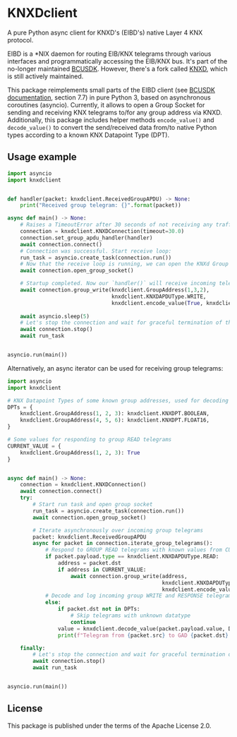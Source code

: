 # KNXDclient

A pure Python async client for KNXD's (EIBD's) native Layer 4 KNX protocol.

EIBD is a *NIX daemon for routing EIB/KNX telegrams through various interfaces and programmatically accessing the EIB/KNX bus.
It's part of the no-longer maintained [BCUSDK](https://www.auto.tuwien.ac.at/~mkoegler/index.php/bcusdk).
However, there's a fork called [KNXD](https://github.com/knxd/knxd), which is still actively maintained. 

This package reimplements small parts of the EIBD client (see [BCUSDK documentation](https://web.archive.org/web/20160418110523/https://www.auto.tuwien.ac.at/~mkoegler/eib/sdkdoc-0.0.5.pdf), section 7.7)
in pure Python 3, based on asynchronous coroutines (asyncio).
Currently, it allows to open a Group Socket for sending and receiving KNX telegrams to/for any group address via KNXD.
Additionally, this package includes helper methods `encode_value()` and `decode_value()` to convert the send/received data from/to native Python types according to a known KNX Datapoint Type (DPT).


## Usage example

```python
import asyncio
import knxdclient


def handler(packet: knxdclient.ReceivedGroupAPDU) -> None:
    print("Received group telegram: {}".format(packet))

async def main() -> None:
    # Raises a TimeoutError after 30 seconds of not receiving any traffic. This argument is optional
    connection = knxdclient.KNXDConnection(timeout=30.0) 
    connection.set_group_apdu_handler(handler)
    await connection.connect()
    # Connection was successful. Start receive loop:
    run_task = asyncio.create_task(connection.run())
    # Now that the receive loop is running, we can open the KNXd Group Socket:
    await connection.open_group_socket()

    # Startup completed. Now our `handler()` will receive incoming telegrams and we can send some:
    await connection.group_write(knxdclient.GroupAddress(1,3,2),
                                 knxdclient.KNXDAPDUType.WRITE,
                                 knxdclient.encode_value(True, knxdclient.KNXDPT.BOOLEAN))
    
    await asyncio.sleep(5)
    # Let's stop the connection and wait for graceful termination of the receive loop:
    await connection.stop()
    await run_task


asyncio.run(main())
```

Alternatively, an async iterator can be used for receiving group telegrams:

```python
import asyncio
import knxdclient

# KNX Datapoint Types of some known group addresses, used for decoding incoming values and encoding group RESPONSE
DPTs = {
    knxdclient.GroupAddress(1, 2, 3): knxdclient.KNXDPT.BOOLEAN,
    knxdclient.GroupAddress(4, 5, 6): knxdclient.KNXDPT.FLOAT16,
}

# Some values for responding to group READ telegrams
CURRENT_VALUE = {
    knxdclient.GroupAddress(1, 2, 3): True
}


async def main() -> None:
    connection = knxdclient.KNXDConnection()
    await connection.connect()
    try:
        # Start run task and open group socket
        run_task = asyncio.create_task(connection.run())
        await connection.open_group_socket()

        # Iterate asynchronously over incoming group telegrams
        packet: knxdclient.ReceivedGroupAPDU
        async for packet in connection.iterate_group_telegrams():
            # Respond to GROUP READ telegrams with known values from CURRENT_VALUE dict
            if packet.payload.type == knxdclient.KNXDAPDUType.READ:
                address = packet.dst
                if address in CURRENT_VALUE:
                    await connection.group_write(address,
                                                 knxdclient.KNXDAPDUType.RESPONSE,
                                                 knxdclient.encode_value(CURRENT_VALUE[address], DPTs[address]))
            # Decode and log incoming group WRITE and RESPONSE telegrams 
            else:
                if packet.dst not in DPTs:
                    # Skip telegrams with unknown datatype
                    continue
                value = knxdclient.decode_value(packet.payload.value, DPTs[packet.dst])
                print(f"Telegram from {packet.src} to GAD {packet.dst}: {value}")

    finally:
        # Let's stop the connection and wait for graceful termination of the receive loop:
        await connection.stop()
        await run_task


asyncio.run(main())
```

## License

This package is published under the terms of the Apache License 2.0.
